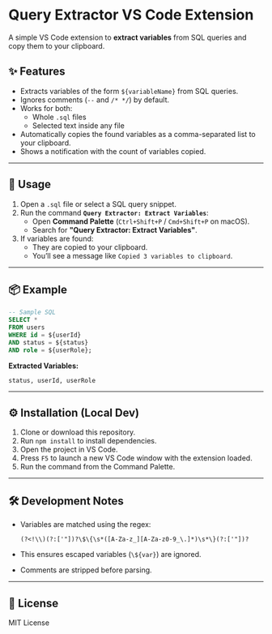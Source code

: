 # Query Extractor VS Code Extension

A simple VS Code extension to **extract variables** from SQL queries and copy them to your clipboard.

## ✨ Features

- Extracts variables of the form `${variableName}` from SQL queries.
- Ignores comments (`--` and `/* */`) by default.
- Works for both:
  - Whole `.sql` files
  - Selected text inside any file
- Automatically copies the found variables as a comma-separated list to your clipboard.
- Shows a notification with the count of variables copied.

---

## 🚀 Usage

1. Open a `.sql` file or select a SQL query snippet.
2. Run the command **`Query Extractor: Extract Variables`**:
   - Open **Command Palette** (`Ctrl+Shift+P` / `Cmd+Shift+P` on macOS).
   - Search for **"Query Extractor: Extract Variables"**.
3. If variables are found:
   - They are copied to your clipboard.
   - You’ll see a message like `Copied 3 variables to clipboard`.

---

## 📦 Example

```sql
-- Sample SQL
SELECT *
FROM users
WHERE id = ${userId}
AND status = ${status}
AND role = ${userRole};
```

**Extracted Variables:**

```
status, userId, userRole
```

---

## ⚙️ Installation (Local Dev)

1. Clone or download this repository.
2. Run `npm install` to install dependencies.
3. Open the project in VS Code.
4. Press `F5` to launch a new VS Code window with the extension loaded.
5. Run the command from the Command Palette.

---

## 🛠️ Development Notes

- Variables are matched using the regex:

  ```regex
  (?<!\\)(?:['"])?\$\{\s*([A-Za-z_][A-Za-z0-9_\.]*)\s*\}(?:['"])?
  ```

- This ensures escaped variables (`\${var}`) are ignored.

- Comments are stripped before parsing.

---

## 📜 License

MIT License
